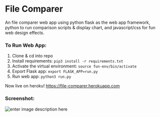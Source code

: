 # File Comparer

An file comparer web app using python flask as the web app framework, python to run comparison scripts & display chart, and javascript/css for fun web design effects.

### To Run Web App:
1. Clone & cd into repo
2. Install requirements: `pip3 install -r requirements.txt`
3. Activate the virtual environment: `source fun-env/bin/activate`
4. Export Flask app: `export FLASK_APP=run.py`
5. Run web app: `python3 run.py`

Now live on heroku! https://file-comparer.herokuapp.com

### Screenshot:
![enter image description here](https://i.imgur.com/TF386G7.png)

